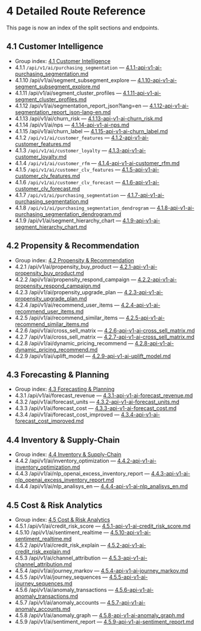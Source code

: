 # 4 Detailed Route Reference
This page is now an index of the split sections and endpoints.

## 4.1 Customer Intelligence
- Group index: [4.1 Customer Intelligence](4.detailed-route-reference/4.1-customer-intelligence/index.md)
- 4.1.1 `/api/v1/ai/purchasing_segmentation` — [4.1.1-api-v1-ai-purchasing_segmentation.md](4.detailed-route-reference/4.1-customer-intelligence/4.1.1-api-v1-ai-purchasing_segmentation.md)
- 4.1.10 /api/v1/ai/segment_subsegment_explore — [4.1.10-api-v1-ai-segment_subsegment_explore.md](4.detailed-route-reference/4.1-customer-intelligence/4.1.10-api-v1-ai-segment_subsegment_explore.md)
- 4.1.11 /api/v1/ai/segment_cluster_profiles — [4.1.11-api-v1-ai-segment_cluster_profiles.md](4.detailed-route-reference/4.1-customer-intelligence/4.1.11-api-v1-ai-segment_cluster_profiles.md)
- 4.1.12 /api/v1/ai/segmentation_report_json?lang=en — [4.1.12-api-v1-ai-segmentation_report_json-lang-en.md](4.detailed-route-reference/4.1-customer-intelligence/4.1.12-api-v1-ai-segmentation_report_json-lang-en.md)
- 4.1.13 /api/v1/ai/churn_risk — [4.1.13-api-v1-ai-churn_risk.md](4.detailed-route-reference/4.1-customer-intelligence/4.1.13-api-v1-ai-churn_risk.md)
- 4.1.14 /api/v1/ai/nps — [4.1.14-api-v1-ai-nps.md](4.detailed-route-reference/4.1-customer-intelligence/4.1.14-api-v1-ai-nps.md)
- 4.1.15 /api/v1/ai/churn_label — [4.1.15-api-v1-ai-churn_label.md](4.detailed-route-reference/4.1-customer-intelligence/4.1.15-api-v1-ai-churn_label.md)
- 4.1.2 `/api/v1/ai/customer_features` — [4.1.2-api-v1-ai-customer_features.md](4.detailed-route-reference/4.1-customer-intelligence/4.1.2-api-v1-ai-customer_features.md)
- 4.1.3 `/api/v1/ai/customer_loyalty` — [4.1.3-api-v1-ai-customer_loyalty.md](4.detailed-route-reference/4.1-customer-intelligence/4.1.3-api-v1-ai-customer_loyalty.md)
- 4.1.4 `/api/v1/ai/customer_rfm` — [4.1.4-api-v1-ai-customer_rfm.md](4.detailed-route-reference/4.1-customer-intelligence/4.1.4-api-v1-ai-customer_rfm.md)
- 4.1.5 `/api/v1/ai/customer_clv_features` — [4.1.5-api-v1-ai-customer_clv_features.md](4.detailed-route-reference/4.1-customer-intelligence/4.1.5-api-v1-ai-customer_clv_features.md)
- 4.1.6 `/api/v1/ai/customer_clv_forecast` — [4.1.6-api-v1-ai-customer_clv_forecast.md](4.detailed-route-reference/4.1-customer-intelligence/4.1.6-api-v1-ai-customer_clv_forecast.md)
- 4.1.7 `/api/v1/ai/purchasing_segmentation` — [4.1.7-api-v1-ai-purchasing_segmentation.md](4.detailed-route-reference/4.1-customer-intelligence/4.1.7-api-v1-ai-purchasing_segmentation.md)
- 4.1.8 `/api/v1/ai/purchasing_segmentation_dendrogram` — [4.1.8-api-v1-ai-purchasing_segmentation_dendrogram.md](4.detailed-route-reference/4.1-customer-intelligence/4.1.8-api-v1-ai-purchasing_segmentation_dendrogram.md)
- 4.1.9 /api/v1/ai/segment_hierarchy_chart — [4.1.9-api-v1-ai-segment_hierarchy_chart.md](4.detailed-route-reference/4.1-customer-intelligence/4.1.9-api-v1-ai-segment_hierarchy_chart.md)

## 4.2 Propensity & Recommendation
- Group index: [4.2 Propensity & Recommendation](4.detailed-route-reference/4.2-propensity-recommendation/index.md)
- 4.2.1 /api/v1/ai/propensity_buy_product — [4.2.1-api-v1-ai-propensity_buy_product.md](4.detailed-route-reference/4.2-propensity-recommendation/4.2.1-api-v1-ai-propensity_buy_product.md)
- 4.2.2 /api/v1/ai/propensity_respond_campaign — [4.2.2-api-v1-ai-propensity_respond_campaign.md](4.detailed-route-reference/4.2-propensity-recommendation/4.2.2-api-v1-ai-propensity_respond_campaign.md)
- 4.2.3 /api/v1/ai/propensity_upgrade_plan — [4.2.3-api-v1-ai-propensity_upgrade_plan.md](4.detailed-route-reference/4.2-propensity-recommendation/4.2.3-api-v1-ai-propensity_upgrade_plan.md)
- 4.2.4 /api/v1/ai/recommend_user_items — [4.2.4-api-v1-ai-recommend_user_items.md](4.detailed-route-reference/4.2-propensity-recommendation/4.2.4-api-v1-ai-recommend_user_items.md)
- 4.2.5 /api/v1/ai/recommend_similar_items — [4.2.5-api-v1-ai-recommend_similar_items.md](4.detailed-route-reference/4.2-propensity-recommendation/4.2.5-api-v1-ai-recommend_similar_items.md)
- 4.2.6 /api/v1/ai/cross_sell_matrix — [4.2.6-api-v1-ai-cross_sell_matrix.md](4.detailed-route-reference/4.2-propensity-recommendation/4.2.6-api-v1-ai-cross_sell_matrix.md)
- 4.2.7 /api/v1/ai/cross_sell_matrix — [4.2.7-api-v1-ai-cross_sell_matrix.md](4.detailed-route-reference/4.2-propensity-recommendation/4.2.7-api-v1-ai-cross_sell_matrix.md)
- 4.2.8 /api/v1/ai/dynamic_pricing_recommend — [4.2.8-api-v1-ai-dynamic_pricing_recommend.md](4.detailed-route-reference/4.2-propensity-recommendation/4.2.8-api-v1-ai-dynamic_pricing_recommend.md)
- 4.2.9 /api/v1/ai/uplift_model — [4.2.9-api-v1-ai-uplift_model.md](4.detailed-route-reference/4.2-propensity-recommendation/4.2.9-api-v1-ai-uplift_model.md)

## 4.3 Forecasting & Planning
- Group index: [4.3 Forecasting & Planning](4.detailed-route-reference/4.3-forecasting-planning/index.md)
- 4.3.1 /api/v1/ai/forecast_revenue — [4.3.1-api-v1-ai-forecast_revenue.md](4.detailed-route-reference/4.3-forecasting-planning/4.3.1-api-v1-ai-forecast_revenue.md)
- 4.3.2 /api/v1/ai/forecast_units — [4.3.2-api-v1-ai-forecast_units.md](4.detailed-route-reference/4.3-forecasting-planning/4.3.2-api-v1-ai-forecast_units.md)
- 4.3.3 /api/v1/ai/forecast_cost — [4.3.3-api-v1-ai-forecast_cost.md](4.detailed-route-reference/4.3-forecasting-planning/4.3.3-api-v1-ai-forecast_cost.md)
- 4.3.4 /api/v1/ai/forecast_cost_improved — [4.3.4-api-v1-ai-forecast_cost_improved.md](4.detailed-route-reference/4.3-forecasting-planning/4.3.4-api-v1-ai-forecast_cost_improved.md)

## 4.4 Inventory & Supply-Chain
- Group index: [4.4 Inventory & Supply-Chain](4.detailed-route-reference/4.4-inventory-supply-chain/index.md)
- 4.4.2 /api/v1/ai/inventory_optimization — [4.4.2-api-v1-ai-inventory_optimization.md](4.detailed-route-reference/4.4-inventory-supply-chain/4.4.2-api-v1-ai-inventory_optimization.md)
- 4.4.3 /api/v1/ai/nlp_openai_excess_inventory_report — [4.4.3-api-v1-ai-nlp_openai_excess_inventory_report.md](4.detailed-route-reference/4.4-inventory-supply-chain/4.4.3-api-v1-ai-nlp_openai_excess_inventory_report.md)
- 4.4.4 /api/v1/ai/nlp_analisys_en — [4.4.4-api-v1-ai-nlp_analisys_en.md](4.detailed-route-reference/4.4-inventory-supply-chain/4.4.4-api-v1-ai-nlp_analisys_en.md)

## 4.5 Cost & Risk Analytics
- Group index: [4.5 Cost & Risk Analytics](4.detailed-route-reference/4.5-cost-risk-analytics/index.md)
- 4.5.1 /api/v1/ai/credit_risk_score — [4.5.1-api-v1-ai-credit_risk_score.md](4.detailed-route-reference/4.5-cost-risk-analytics/4.5.1-api-v1-ai-credit_risk_score.md)
- 4.5.10 /api/v1/ai/sentiment_realtime — [4.5.10-api-v1-ai-sentiment_realtime.md](4.detailed-route-reference/4.5-cost-risk-analytics/4.5.10-api-v1-ai-sentiment_realtime.md)
- 4.5.2 /api/v1/ai/credit_risk_explain — [4.5.2-api-v1-ai-credit_risk_explain.md](4.detailed-route-reference/4.5-cost-risk-analytics/4.5.2-api-v1-ai-credit_risk_explain.md)
- 4.5.3 /api/v1/ai/channel_attribution — [4.5.3-api-v1-ai-channel_attribution.md](4.detailed-route-reference/4.5-cost-risk-analytics/4.5.3-api-v1-ai-channel_attribution.md)
- 4.5.4 /api/v1/ai/journey_markov — [4.5.4-api-v1-ai-journey_markov.md](4.detailed-route-reference/4.5-cost-risk-analytics/4.5.4-api-v1-ai-journey_markov.md)
- 4.5.5 /api/v1/ai/journey_sequences — [4.5.5-api-v1-ai-journey_sequences.md](4.detailed-route-reference/4.5-cost-risk-analytics/4.5.5-api-v1-ai-journey_sequences.md)
- 4.5.6 /api/v1/ai/anomaly_transactions — [4.5.6-api-v1-ai-anomaly_transactions.md](4.detailed-route-reference/4.5-cost-risk-analytics/4.5.6-api-v1-ai-anomaly_transactions.md)
- 4.5.7 /api/v1/ai/anomaly_accounts — [4.5.7-api-v1-ai-anomaly_accounts.md](4.detailed-route-reference/4.5-cost-risk-analytics/4.5.7-api-v1-ai-anomaly_accounts.md)
- 4.5.8 /api/v1/ai/anomaly_graph — [4.5.8-api-v1-ai-anomaly_graph.md](4.detailed-route-reference/4.5-cost-risk-analytics/4.5.8-api-v1-ai-anomaly_graph.md)
- 4.5.9 /api/v1/ai/sentiment_report — [4.5.9-api-v1-ai-sentiment_report.md](4.detailed-route-reference/4.5-cost-risk-analytics/4.5.9-api-v1-ai-sentiment_report.md)
